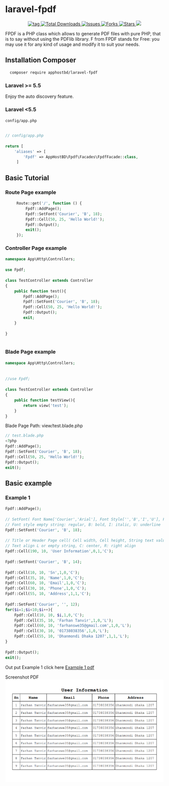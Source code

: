 # laravel-fpdf

<p align="center">
     <a href="https://github.com/apphostbd/laravel-fpdf/tags" alt="tag">
        <img src="https://img.shields.io/github/v/tag/apphostbd/laravel-fpdf" alt="tag"/>
      </a> 
     <a href="https://packagist.org/packages/apphostbd/laravel-fpdf" alt="Total Downloads">
        <img src="https://img.shields.io/packagist/dt/apphostbd/laravel-fpdf" alt="Total Downloads"/>
      </a> 
     <a href="https://github.com/apphostbd/laravel-fpdf/issues" alt="Issues">
        <img src="https://img.shields.io/github/issues/apphostbd/laravel-fpdf" alt="Issues"/>
      </a>  
     <a href="https://github.com/apphostbd/laravel-fpdf/fork" alt="Forks">
        <img src="https://img.shields.io/github/forks/apphostbd/laravel-fpdf"  alt="Forks"/>
      </a>  
     <a href="https://github.com/apphostbd/laravel-fpdf/stargazers" alt="Stars">
        <img src="https://img.shields.io/github/stars/apphostbd/laravel-fpdf"  alt="Stars"/>
      </a>  
     <a href="https://github.com/apphostbd/laravel-fpdf/blob/master/LICENSE" alt="License">
        <img src="https://img.shields.io/github/license/apphostbd/laravel-fpdf" />
      </a>       
</p>


FPDF is a PHP class which allows to generate PDF files with pure PHP, that is to say without using the PDFlib library. F from FPDF stands for Free: you may use it for any kind of usage and modify it to suit your needs.

## Installation Composer
```sh
  composer require apphostbd/laravel-fpdf
```
### Laravel >= 5.5
Enjoy the auto discovery feature. 

### Laravel <5.5
`config/app.php`

```php

// config/app.php

return [
    'aliases' => [
        'Fpdf' => AppHostBD\Fpdf\Facades\FpdfFacade::class,
     ]

```

## Basic Tutorial

### Route Page example
     
```php
     Route::get('/', function () {
         Fpdf::AddPage();
         Fpdf::SetFont('Courier', 'B', 18);
         Fpdf::Cell(50, 25, 'Hello World!');
         Fpdf::Output();
         exit();
     });

```
### Controller Page example

```php
namespace App\Http\Controllers;

use Fpdf;

class TestController extends Controller
{
    public function test(){
        Fpdf::AddPage();
        Fpdf::SetFont('Courier', 'B', 18);
        Fpdf::Cell(50, 25, 'Hello World!');
        Fpdf::Output();
        exit;
    }

}



```

### Blade Page example

```php
namespace App\Http\Controllers;


//use Fpdf;

class TestController extends Controller
{
    public function testView(){
        return view('test');
    }
}   
```
Blade Page Path: view/test.blade.php 

```php
// test.blade.php
<?php
Fpdf::AddPage();
Fpdf::SetFont('Courier', 'B', 18);
Fpdf::Cell(50, 25, 'Hello World!');
Fpdf::Output();
exit();

```

## Basic example
### Example 1
```php
Fpdf::AddPage();

// SetFont( Font Name['Courier','Arial'], Font Style['','B','I','U'], Font Size )
// Font style empty string: regular, B: bold, I: italic, U: underline
Fpdf::SetFont('Courier', 'B', 18);          

// Title or Header Page cell( Cell width, Cell height, String text value, border[0,1], Indicates [0,1,3], Text align['L','C','R'] )
// Text align L or empty string, C: center, R: right align
Fpdf::Cell(190, 10, 'User Information',0,1,'C');

Fpdf::SetFont('Courier', 'B', 14);

Fpdf::Cell(10, 10, 'Sn',1,0,'C');
Fpdf::Cell(35, 10, 'Name',1,0,'C');
Fpdf::Cell(60, 10, 'Email',1,0,'C');
Fpdf::Cell(30, 10, 'Phone',1,0,'C');
Fpdf::Cell(55, 10, 'Address',1,1,'C');

Fpdf::SetFont('Courier', '', 12);
for($i=1;$i<10;$i++){
    Fpdf::Cell(10, 10, $i,1,0,'C');
    Fpdf::Cell(35, 10, 'Farhan Tanvir',1,0,'L');
    Fpdf::Cell(60, 10, 'farhanswe35@gmail.com',1,0,'L');
    Fpdf::Cell(30, 10, '01738038356',1,0,'L');
    Fpdf::Cell(55, 10, 'Dhanmondi Dhaka 1207',1,1,'L');
}

Fpdf::Output();
exit();

```

Out put Example 1 click here [Example 1 pdf](src/Fpdf/demo/pdf/example1.pdf "Example 1 pdf")

Screenshot PDF
![Example 1 pdf](src/Fpdf/demo/screenshot/demo1.png)




